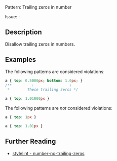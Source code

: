 Pattern: Trailing zeros in number

Issue: -

## Description

Disallow trailing zeros in numbers.

## Examples

The following patterns are considered violations:

```css
a { top: 0.5000px; bottom: 1.0px; }
/**         ↑                ↑
 *        These trailing zeros */
```

```css
a { top: 1.01000px }
```

The following patterns are *not* considered violations:

```css
a { top: 1px }
```

```css
a { top: 1.01px }
```

## Further Reading

* [stylelint - number-no-trailing-zeros](https://stylelint.io/user-guide/rules/number-no-trailing-zeros)